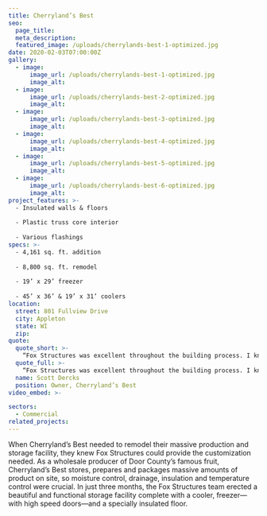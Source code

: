 ```yaml
---
title: Cherryland’s Best
seo:
  page_title:
  meta_description:
  featured_image: /uploads/cherrylands-best-1-optimized.jpg
date: 2020-02-03T07:00:00Z
gallery: 
  - image: 
      image_url: /uploads/cherrylands-best-1-optimized.jpg
      image_alt:
  - image: 
      image_url: /uploads/cherrylands-best-2-optimized.jpg
      image_alt:
  - image: 
      image_url: /uploads/cherrylands-best-3-optimized.jpg
      image_alt:
  - image: 
      image_url: /uploads/cherrylands-best-4-optimized.jpg
      image_alt:
  - image: 
      image_url: /uploads/cherrylands-best-5-optimized.jpg
      image_alt:
  - image: 
      image_url: /uploads/cherrylands-best-6-optimized.jpg
      image_alt:
project_features: >-
  - Insulated walls & floors
  
  - Plastic truss core interior
  
  - Various flashings
specs: >-
  - 4,161 sq. ft. addition
  
  - 8,800 sq. ft. remodel
  
  - 19’ x 29’ freezer
  
  - 45’ x 36’ & 19’ x 31’ coolers
location:
  street: 801 Fullview Drive
  city: Appleton
  state: WI
  zip:
quote:
  quote_short: >-
    “Fox Structures was excellent throughout the building process. I knew of them in the past and their pricing was good. On-site employees were great to work with. We are using them for another project in spring!”
  quote_full: >-
    “Fox Structures was excellent throughout the building process. I knew of them in the past and their pricing was good. On-site employees were great to work with. We are using them for another project in spring!”
  name: Scott Dercks
  position: Owner, Cherryland’s Best
video_embed: >-

sectors:
  - Commercial
related_projects: 
---
```


When Cherryland’s Best needed to remodel their massive production and storage facility, they knew Fox Structures could provide the customization needed. As a wholesale producer of Door County’s famous fruit, Cherryland’s Best stores, prepares and packages massive amounts of product on site, so moisture control, drainage, insulation and temperature control were crucial. In just three months, the Fox Structures team erected a beautiful and functional storage facility complete with a cooler, freezer—with high speed doors—and a specially insulated floor.
